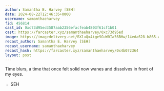 ```yaml
---
author: Samantha E. Harvey [SEH]
date: 2024-08-22T12:46:35+0000
username: samanthaeharvey
fid: 456814
cast_id: 0xc73d95ed3587aab2356efacfeab4803f61cf1b01
cast: https://farcaster.xyz/samanthaeharvey/0xc73d95ed
image: https://imagedelivery.net/BXluQx4ige9GuW0Ia56BHw/14eda628-b865-4544-a486-b42b70fecf00/original
recast_author: Samantha E. Harvey [SEH]
recast_username: samanthaeharvey
recast_hash: https://farcaster.xyz/samanthaeharvey/0x4b072364
layout: post
---
```


Time blurs, a time that once felt solid now wanes and dissolves in front of my eyes.

﹣ SEH

<img src='https://imagedelivery.net/BXluQx4ige9GuW0Ia56BHw/14eda628-b865-4544-a486-b42b70fecf00/original' alt='' referrerpolicy='no-referrer'/>
